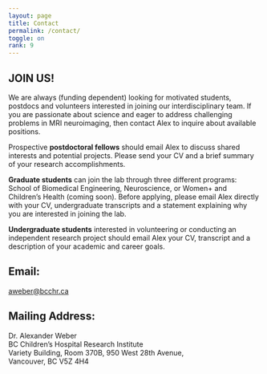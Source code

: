 ```yaml
---
layout: page
title: Contact
permalink: /contact/
toggle: on
rank: 9
---
```


## JOIN US!

We are always (funding dependent) looking for motivated students, postdocs and volunteers interested in joining our interdisciplinary team.  If you are passionate about science and eager to address challenging problems in MRI neuroimaging, then contact Alex to inquire about available positions.

Prospective **postdoctoral fellows** should email Alex to discuss shared interests and potential projects.  Please send your CV and a brief summary of your research accomplishments.  

**Graduate students** can join the lab through three different programs: School of Biomedical Engineering, Neuroscience, or Women+ and Children’s Health (coming soon).  Before applying, please email Alex directly with your CV, undergraduate transcripts and a statement explaining why you are interested in joining the lab.

**Undergraduate students** interested in volunteering or conducting an independent research project should email Alex your CV, transcript and a description of your academic and career goals. 

## Email:
[aweber@bcchr.ca](mailto:aweber@bcchr.ca)

## Mailing Address:
Dr. Alexander Weber <br>
BC Children’s Hospital Research Institute <br>
Variety Building, Room 370B, 950 West 28th Avenue, <br>
Vancouver, BC V5Z 4H4
